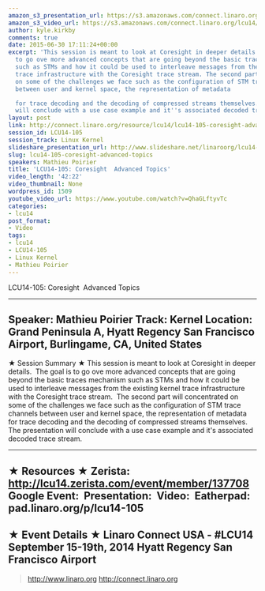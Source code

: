 ```yaml
---
amazon_s3_presentation_url: https://s3.amazonaws.com/connect.linaro.org/hkg15/Videos/09-15-Monday/LCU14-105.pdf
amazon_s3_video_url: https://s3.amazonaws.com/connect.linaro.org/lcu14/videos/09-15-Monday/LCU14-105-+Coresight+Advanced+Topics.mp4
author: kyle.kirkby
comments: true
date: 2015-06-30 17:11:24+00:00
excerpt: 'This session is meant to look at Coresight in deeper details. The goal is
  to go ove more advanced concepts that are going beyond the basic traces mechanism
  such as STMs and how it could be used to interleave messages from the existing kernel
  trace infrastructure with the Coresight trace stream. The second part will concentrated
  on some of the challenges we face such as the configuration of STM trace channels
  between user and kernel space, the representation of metadata

  for trace decoding and the decoding of compressed streams themselves. The presentation
  will conclude with a use case example and it''s associated decoded trace stream.'
layout: post
link: http://connect.linaro.org/resource/lcu14/lcu14-105-coresight-advanced-topics/
session_id: LCU14-105
session_track: Linux Kernel
slideshare_presentation_url: http://www.slideshare.net/linaroorg/lcu14-105-coresight-advanced-topics
slug: lcu14-105-coresight-advanced-topics
speakers: Mathieu Poirier
title: 'LCU14-105: Coresight  Advanced Topics'
video_length: '42:22'
video_thumbnail: None
wordpress_id: 1509
youtube_video_url: https://www.youtube.com/watch?v=QhaGLftyvTc
categories:
- lcu14
post_format:
- Video
tags:
- lcu14
- LCU14-105
- Linux Kernel
- Mathieu Poirier
---
```


LCU14-105: Coresight  Advanced Topics

---------------------------------------------------

Speaker: Mathieu Poirier
Track: Kernel
Location: Grand Peninsula A, Hyatt Regency San Francisco Airport, Burlingame, CA, United States
---------------------------------------------------

★ Session Summary ★
This session is meant to look at Coresight in deeper details.  The goal is to go ove more advanced concepts that are going beyond the basic traces mechanism such as STMs and how it could be used to interleave messages from the existing kernel trace infrastructure with the Coresight trace stream.  The second part will concentrated on some of the challenges we face such as the configuration of STM trace channels between user and kernel space, the representation of metadata
for trace decoding and the decoding of compressed streams themselves. The presentation will conclude with a use case example and it's associated decoded trace stream.

---------------------------------------------------

★ Resources ★
Zerista: http://lcu14.zerista.com/event/member/137708
Google Event: 
Presentation: 
Video: 
Eatherpad: pad.linaro.org/p/lcu14-105
---------------------------------------------------

★ Event Details ★
Linaro Connect USA - #LCU14
September 15-19th, 2014
Hyatt Regency San Francisco Airport
---------------------------------------------------

> http://www.linaro.org
> http://connect.linaro.org
